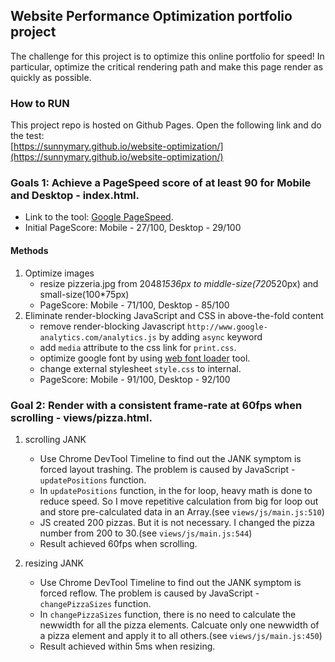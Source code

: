 ## Website Performance Optimization portfolio project

The challenge for this project is to optimize this online portfolio for speed! In particular, optimize the critical rendering path and make this page render as quickly as possible.

### How to RUN
This project repo is hosted on Github Pages. Open the following link and do the test:<br />
[https://sunnymary.github.io/website-optimization/](https://sunnymary.github.io/website-optimization/)

### Goals 1: Achieve a PageSpeed score of at least 90 for Mobile and Desktop - index.html.
* Link to the tool: [Google PageSpeed](https://developers.google.com/speed/pagespeed/insights/).
* Initial PageScore: Mobile - 27/100, Desktop - 29/100
#### Methods
1. Optimize images
   * resize pizzeria.jpg from 2048*1536px to middle-size(720*520px) and small-size(100*75px)
   * PageScore: Mobile - 71/100, Desktop - 85/100
2. Eliminate render-blocking JavaScript and CSS in above-the-fold content
   * remove render-blocking Javascript `http://www.google-analytics.com/analytics.js` by adding `async` keyword
   * add `media` attribute to the css link for `print.css`.
   * optimize google font by using [web font loader](https://github.com/typekit/webfontloader#google) tool.
   * change external stylesheet `style.css` to internal.
   * PageScore: Mobile - 91/100, Desktop - 92/100

### Goal 2: Render with a consistent frame-rate at 60fps when scrolling - views/pizza.html.
1. scrolling JANK
   * Use Chrome DevTool Timeline to find out the JANK symptom is forced layout trashing. The problem is caused by JavaScript - `updatePositions` function.
   * In `updatePositions` function, in the for loop, heavy math is done to reduce speed. So I move repetitive calculation from big for loop out and store pre-calculated data in an Array.(see `views/js/main.js:510`)
   * JS created 200 pizzas. But it is not necessary. I changed the pizza number from 200 to 30.(see `views/js/main.js:544`)
   * Result achieved 60fps when scrolling.

2. resizing JANK
   * Use Chrome DevTool Timeline to find out the JANK symptom is forced reflow. The problem is caused by JavaScript - `changePizzaSizes` function.
   * In `changePizzaSizes` function, there is no need to calculate the newwidth for all the pizza elements. Calcuate only one newwidth of a pizza element and apply it to all others.(see `views/js/main.js:450`)
   * Result achieved within 5ms when resizing.



